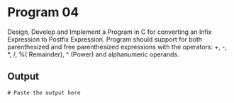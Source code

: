 # Program 04
Design, Develop and Implement a Program in C for converting an Infix Expression to Postfix
Expression. Program should support for both parenthesized and free parenthesized expressions with the
operators: +, -, *, /, %( Remainder), ^ (Power) and alphanumeric operands.

## Output

```shell
# Paste the output here
```
